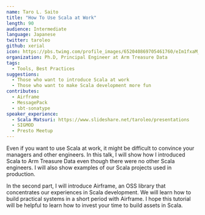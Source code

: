 ```yaml
---
name: Taro L. Saito
title: "How To Use Scala at Work"
length: 90
audience: Intermediate
language: Japanese
twitter: taroleo
github: xerial
icon: https://pbs.twimg.com/profile_images/652040869705461760/eIm1fxaM_400x400.jpg
organization: Ph.D, Principal Engineer at Arm Treasure Data
tags:
  - Tools, Best Practices
suggestions:
  - Those who want to introduce Scala at work
  - Those who want to make Scala development more fun
contributes:
  - Airframe
  - MessagePack
  - sbt-sonatype
speaker_experience:
  - Scala Matsuri: https://www.slideshare.net/taroleo/presentations
  - SIGMOD
  - Presto Meetup
---
```

Even if you want to use Scala at work, it might be difficult to convince your managers and other engineers. In this talk, I will show how I introduced Scala to Arm Treasure Data even though there were no other Scala engineers. I will also show examples of our Scala projects used in production.

In the second part, I will introduce Airframe, an OSS library that concentrates our experiences in Scala development. We will learn how to build practical systems in a short period with Airframe. I hope this tutorial will be helpful to learn how to invest your time to build assets in Scala.
